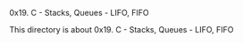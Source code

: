 0x19. C - Stacks, Queues - LIFO, FIFO

This directory is about 0x19. C - Stacks, Queues - LIFO, FIFO
